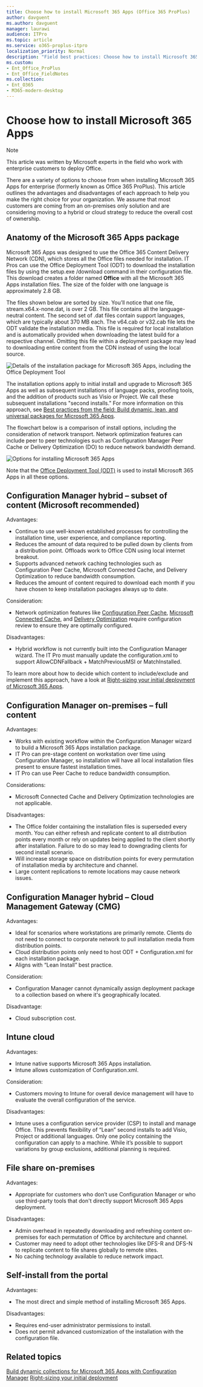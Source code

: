 ```yaml
---
title: Choose how to install Microsoft 365 Apps (Office 365 ProPlus)
author: davguent
ms.author: davguent
manager: laurawi
audience: ITPro 
ms.topic: article 
ms.service: o365-proplus-itpro
localization_priority: Normal
description: "Field best practices: Choose how to install Microsoft 365 Apps for enterprise (formerly known as Office 365 ProPlus)"
ms.custom: 
- Ent_Office_ProPlus
- Ent_Office_FieldNotes
ms.collection: 
- Ent_O365
- M365-modern-desktop
---
```


# Choose how to install Microsoft 365 Apps

> [!NOTE]
> This article was written by Microsoft experts in the field who work with enterprise customers to deploy Office.

There are a variety of options to choose from when installing Microsoft 365 Apps for enterprise (formerly known as Office 365 ProPlus).  This article outlines the advantages and disadvantages of each approach to help you make the right choice for your organization. We assume that most customers are coming from an on-premises only solution and are considering moving to a hybrid or cloud strategy to reduce the overall cost of ownership.

## Anatomy of the Microsoft 365 Apps package

Microsoft 365 Apps was designed to use the Office 365 Content Delivery Network (CDN), which stores all the Office files needed for installation.  IT Pros can use the Office Deployment Tool (ODT) to download the installation files by using the setup.exe /download command in their configuration file. This download creates a folder named **Office** with all the Microsoft 365 Apps installation files. The size of the folder with one language is approximately 2.8 GB. 

The files shown below are sorted by size. You’ll notice that one file, stream.x64.x-none.dat, is over 2 GB. This file contains all the language-neutral content.  The second set of .dat files contain support languages, which are typically  about 370 MB each. The v64.cab or v32.cab file lets the ODT validate the installation media. This file is required for local installation and is automatically provided  when downloading the latest build for a respective channel. Omitting this file within a deployment package may lead to downloading entire content from the CDN instead of using the local source.   

![Details of the installation package for Microsoft 365 Apps, including the Office Deployment Tool](../images/fieldnotes/install-options-1.png)

The installation options apply to initial install and upgrade to Microsoft 365 Apps as well as subsequent installations of language packs, proofing tools, and the addition of products such as Visio or Project. We call these subsequent installations "second installs." For more information on this approach, see [Best practices from the field: Build dynamic, lean, and universal packages for Microsoft 365 Apps](build-dynamic-lean-universal-packages.md).

The flowchart below is a comparison of install options, including the consideration of network transport.  Network optimization features can include peer to peer technologies such as Configuration Manager Peer Cache or Delivery Optimization (DO) to reduce network bandwidth demand.  

![Options for installing Microsoft 365 Apps](../images/fieldnotes/install-options-2.png)

Note that the [Office Deployment Tool (ODT)](../overview-office-deployment-tool.md) is used to install Microsoft 365 Apps in all these options. 

## Configuration Manager hybrid – subset of content (Microsoft recommended)

Advantages:

- Continue to use well-known established processes for controlling the installation time, user experience, and compliance reporting.
- Reduces the amount of data required to be pulled down by clients from a distribution point. Offloads work to Office CDN using local internet breakout.
- Supports advanced network caching technologies such as Configuration Peer Cache, Microsoft Connected Cache, and Delivery Optimization to reduce bandwidth consumption.
- Reduces the amount of content required to download each month if you have chosen to keep installation packages always up to date.

Consideration:
- Network optimization features like [Configuration Peer Cache](/mem/configmgr/core/plan-design/hierarchy/client-peer-cache), [Microsoft Connected Cache](/mem/configmgr/core/plan-design/hierarchy/microsoft-connected-cache), and [Delivery Optimization](../delivery-optimization.md) require configuration review to ensure they are optimally configured.

Disadvantages:
- Hybrid workflow is not currently built into the Configuration Manager wizard. The IT Pro must manually update the configuration.xml to support AllowCDNFallback + MatchPreviousMSI or MatchInstalled.

To learn more about how to decide which content to include/exclude and implement this approach, have a look at [Right-sizing your initial deployment of Microsoft 365 Apps](right-sizing-initial-deployment.md).

## Configuration Manager on-premises – full content

Advantages: 
- Works with existing workflow within the Configuration Manager wizard to build a Microsoft 365 Apps installation package.
- IT Pro can pre-stage content on workstation over time using Configuration Manager, so installation will have all local installation files present to ensure fastest installation times.
- IT Pro can use Peer Cache to reduce bandwidth consumption.

Considerations:
- Microsoft Connected Cache and Delivery Optimization technologies are not applicable.

Disadvantages:
- The Office folder containing the installation files is superseded every month. You can either refresh and replicate content to all distribution points every month or rely on updates being applied to the client shortly after installation. Failure to do so may lead to downgrading clients for second install scenario.
- Will increase storage space on distribution points for every permutation of installation media by architecture and channel.
- Large content replications to remote locations may cause network issues.

## Configuration Manager hybrid – Cloud Management Gateway (CMG)

Advantages:
- Ideal for scenarios where workstations are primarily remote.  Clients do not need to connect to corporate network to pull installation media from distribution points.
- Cloud distribution points only need to host ODT + Configuration.xml for each installation package.
- Aligns with “Lean Install” best practice.

Consideration:
- Configuration Manager cannot dynamically assign deployment package to a collection based on where it's geographically located.

Disadvantage:
- Cloud subscription cost.

## Intune cloud 

Advantages:
- Intune native supports Microsoft 365 Apps installation.
- Intune allows customization of Configuration.xml.

Consideration:
- Customers moving to Intune for overall device management will have to evaluate the overall configuration of the service.

Disadvantages:
- Intune uses a configuration service provider (CSP) to install and manage Office.  This prevents flexibility of “Lean” second installs to add Visio, Project or additional languages.  Only one policy containing the configuration can apply to a machine.  While it’s possible to support variations by group exclusions, additional planning is required.

## File share on-premises

Advantages:
- Appropriate for customers who don’t use Configuration Manager or who use third-party tools that don't directly support Microsoft 365 Apps deployment.

Disadvantages:
- Admin overhead in repeatedly downloading and refreshing content on-premises for each permutation of Office by architecture and channel.
- Customer may need to adopt other technologies like DFS-R and DFS-N to replicate content to file shares globally to remote sites.
- No caching technology available to reduce network impact.

## Self-install from the portal

Advantages:
- The most direct and simple method of installing Microsoft 365 Apps.

Disadvantages:
- Requires end-user administrator permissions to install.
- Does not permit advanced customization of the installation with the configuration file.

## Related topics

[Build dynamic collections for Microsoft 365 Apps with Configuration Manager](build-dynamic-lean-configuration-manager.md)
[Right-sizing your initial deployment](right-sizing-initial-deployment.md)